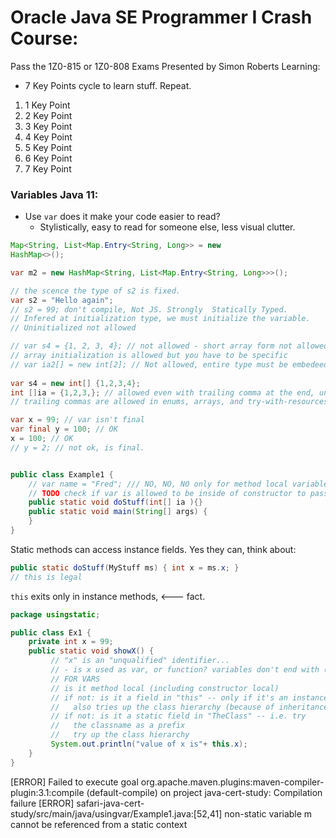 # Oracle Java SE Programmer I Crash Course:
Pass the 1Z0-815 or 1Z0-808 Exams
Presented by Simon Roberts
Learning:

* 7 Key Points cycle to learn stuff. Repeat.

1. 1 Key Point
1. 2 Key Point
1. 3 Key Point
1. 4 Key Point
1. 5 Key Point
1. 6 Key Point
1. 7 Key Point

### Variables Java 11:

- Use `var` does it make your code easier to read?
  - Stylistically, easy to read for someone else, less visual clutter.
```java
Map<String, List<Map.Entry<String, Long>> = new
HashMap<>();

var m2 = new HashMap<String, List<Map.Entry<String, Long>>>();

// the scence the type of s2 is fixed.
var s2 = "Hello again";
// s2 = 99; don't compile, Not JS. Strongly  Statically Typed.
// Infered at initialization type, we must initialize the variable.
// Uninitialized not allowed

// var s4 = {1, 2, 3, 4}; // not allowed - short array form not allowed
// array initialization is allowed but you have to be specific
// var ia2[] = new int[2]; // Not allowed, entire type must be embedeed in var, not var ia2[]
 
var s4 = new int[] {1,2,3,4};
int []ia = {1,2,3,}; // allowed even with trailing comma at the end, unambiguous.
// trailing commas are allowed in enums, arrays, and try-with-resources, not in Array as list because is a method parameter.

var x = 99; // var isn't final
var final y = 100; // OK
x = 100; // OK
// y = 2; // not ok, is final.


public class Example1 {
    // var name = "Fred"; /// NO, NO, NO only for method local variables. Not allowed outside a method.
    // TODO check if var is allowed to be inside of constructor to pass the value to a field.
    public static void doStuff(int[] ia ){}
    public static void main(String[] args) {
    }
}

```

Static methods can access instance fields. Yes they can, think about:

```java
public static doStuff(MyStuff ms) { int x = ms.x; }
// this is legal
```

`this` exits only in instance methods, <--- fact.

```java
package usingstatic;

public class Ex1 {
    private int x = 99;
    public static void showX() {
         // "x" is an "unqualified" identifier...
         // - is x used as var, or function? variables don't end with () functions do!
         // FOR VARS
         // is it method local (including constructor local)
         // if not: is it a field in "this" -- only if it's an instance method 
         //   also tries up the class hierarchy (because of inheritance).
         // if not: is it a static field in "TheClass" -- i.e. try
         //   the classname as a prefix
         //   try up the class hierarchy
         System.out.println("value of x is"+ this.x);
    } 
}
``` 

[ERROR] Failed to execute goal org.apache.maven.plugins:maven-compiler-plugin:3.1:compile (default-compile) on project java-cert-study: Compilation failure
[ERROR] safari-java-cert-study/src/main/java/usingvar/Example1.java:[52,41] non-static variable m cannot be referenced from a static context